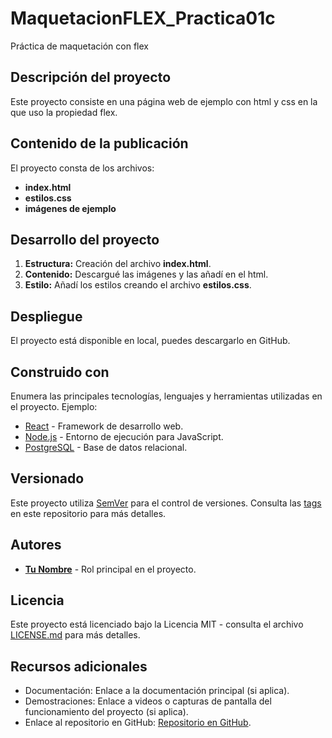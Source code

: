 # MaquetacionFLEX_Practica01c

Práctica de maquetación con flex

## Descripción del proyecto

Este proyecto consiste en una página web de ejemplo con html y css en la que uso la propiedad flex.
## Contenido de la publicación

El proyecto consta de los archivos:
- **index.html**
- **estilos.css**
- **imágenes de ejemplo**

## Desarrollo del proyecto

1. **Estructura:** Creación del archivo **index.html**.
2. **Contenido:** Descargué las imágenes y las añadí en el html.
3. **Estilo:** Añadí los estilos creando el archivo **estilos.css**.

## Despliegue

El proyecto está disponible en local, puedes descargarlo en GitHub.

## Construido con

Enumera las principales tecnologías, lenguajes y herramientas utilizadas en el proyecto. Ejemplo:

- [React](https://reactjs.org/) - Framework de desarrollo web.
- [Node.js](https://nodejs.org/) - Entorno de ejecución para JavaScript.
- [PostgreSQL](https://www.postgresql.org/) - Base de datos relacional.

## Versionado

Este proyecto utiliza [SemVer](https://semver.org/lang/es/) para el control de versiones. Consulta las [tags](URL_DE_TAGS) en este repositorio para más detalles.

## Autores

- **[Tu Nombre](https://github.com/TU_GITHUB)** - Rol principal en el proyecto.

## Licencia

Este proyecto está licenciado bajo la Licencia MIT - consulta el archivo [LICENSE.md](LICENSE.md) para más detalles.

## Recursos adicionales

- Documentación: Enlace a la documentación principal (si aplica).
- Demostraciones: Enlace a videos o capturas de pantalla del funcionamiento del proyecto (si aplica).
- Enlace al repositorio en GitHub: [Repositorio en GitHub](URL_DEL_REPOSITORIO).
